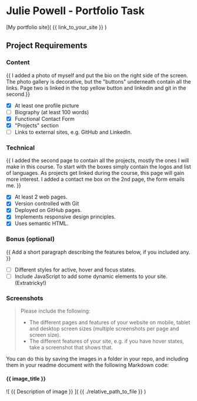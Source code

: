 # Julie Powell - Portfolio Task
[My portfolio site]( {{ link_to_your_site }} )

## Project Requirements

### Content
{{ I added a photo of myself and put the bio on the right side of the screen. The photo gallery is decorative, but the "buttons" underneath contain all the links. Page two is linked in the top yellow button and linkedin and git in the second.}}
- [x] At least one profile picture
- [ ] Biography (at least 100 words)
- [x] Functional Contact Form
- [x] "Projects" section
- [ ] Links to external sites, e.g. GitHub and LinkedIn.

### Technical
{{ I added the second page to contain all the projects, mostly the ones I will make in this course. To start with the boxes simply contain the logos and list of languages. As projects get linked during the course, this page will gain more interest. I added a contact me box on the 2nd page, the form emails me. }}
- [x] At least 2 web pages.
- [x] Version controlled with Git
- [x] Deployed on GitHub pages.
- [x] Implements responsive design principles.
- [x] Uses semantic HTML.

### Bonus (optional)
{{ Add a short paragraph describing the features below, if you included any. }}
- [ ] Different styles for active, hover and focus states.
- [ ] Include JavaScript to add some dynamic elements to your site. (Extratricky!)

### Screenshots
> Please include the following:
> - The different pages and features of your website on mobile, tablet and desktop screen sizes (multiple screenshots per page and screen size).
> - The different features of your site, e.g. if you have hover states, take a screenshot that shows that.

You can do this by saving the images in a folder in your repo, and including them in your readme document with the following Markdown code:

#### {{ image_title }}
![ {{ Description of image }} ]( {{ ./relative_path_to_file }} )
